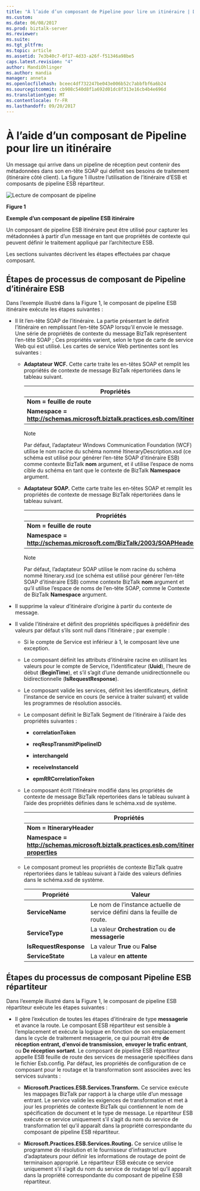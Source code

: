 ```yaml
---
title: "À l’aide d’un composant de Pipeline pour lire un itinéraire | Documents Microsoft"
ms.custom: 
ms.date: 06/08/2017
ms.prod: biztalk-server
ms.reviewer: 
ms.suite: 
ms.tgt_pltfrm: 
ms.topic: article
ms.assetid: 7e3b40c7-0f17-4d33-a26f-f51346a98be5
caps.latest.revision: "4"
author: MandiOhlinger
ms.author: mandia
manager: anneta
ms.openlocfilehash: bceec4df732247be043e006b52c7abbfbf6a6b24
ms.sourcegitcommit: cb908c540d8f1a692d01dc8f313e16cb4b4e696d
ms.translationtype: MT
ms.contentlocale: fr-FR
ms.lasthandoff: 09/20/2017
---
```

# <a name="using-a-pipeline-component-to-read-an-itinerary"></a>À l’aide d’un composant de Pipeline pour lire un itinéraire
Un message qui arrive dans un pipeline de réception peut contenir des métadonnées dans son en-tête SOAP qui définit ses besoins de traitement (itinéraire côté client). La figure 1 illustre l’utilisation de l’itinéraire d’ESB et composants de pipeline ESB répartiteur.  
  
 ![Lecture de composant de pipeline](../esb-toolkit/media/ch4-pipelinecomponentread.gif "PipelineComponentRead de chapitre 4")  
  
 **Figure 1**  
  
 **Exemple d’un composant de pipeline ESB itinéraire**  
  
 Un composant de pipeline ESB itinéraire peut être utilisé pour capturer les métadonnées à partir d’un message en tant que propriétés de contexte qui peuvent définir le traitement appliqué par l’architecture ESB.  
  
 Les sections suivantes décrivent les étapes effectuées par chaque composant.  
  
## <a name="esb-itinerary-pipeline-component-process-steps"></a>Étapes de processus de composant de Pipeline d’itinéraire ESB  
 Dans l’exemple illustré dans la Figure 1, le composant de pipeline ESB itinéraire exécute les étapes suivantes :  
  
-   Il lit l’en-tête SOAP de l’itinéraire. La partie présentant le définit l’itinéraire en remplissant l’en-tête SOAP lorsqu’il envoie le message. Une série de propriétés de contexte du message BizTalk représentent l’en-tête SOAP ; Ces propriétés varient, selon le type de carte de service Web qui est utilisé. Les cartes de service Web pertinentes sont les suivantes :  
  
    -   **Adaptateur WCF.** Cette carte traite les en-têtes SOAP et remplit les propriétés de contexte de message BizTalk répertoriées dans le tableau suivant.  
  
        |Propriétés|  
        |----------------|  
        |**Nom = feuille de route**|  
        |**Namespace = http://schemas.microsoft.biztalk.practices.esb.com/itinerary**|  
  
        > [!NOTE]
        >  Par défaut, l’adaptateur Windows Communication Foundation (WCF) utilise le nom racine du schéma nommé ItineraryDescription.xsd (ce schéma est utilisé pour générer l’en-tête SOAP d’itinéraire ESB) comme contexte BizTalk **nom** argument, et il utilise l’espace de noms cible du schéma en tant que le contexte de BizTalk **Namespace** argument.  
  
    -   **Adaptateur SOAP.** Cette carte traite les en-têtes SOAP et remplit les propriétés de contexte de message BizTalk répertoriées dans le tableau suivant.  
  
        |Propriétés|  
        |----------------|  
        |**Nom = feuille de route**|  
        |**Namespace = http://schemas.microsoft.com/BizTalk/2003/SOAPHeader**|  
  
        > [!NOTE]
        >  Par défaut, l’adaptateur SOAP utilise le nom racine du schéma nommé Itinerary.xsd (ce schéma est utilisé pour générer l’en-tête SOAP d’itinéraire ESB) comme contexte BizTalk **nom** argument et qu’il utilise l’espace de noms de l’en-tête SOAP, comme le Contexte de BizTalk **Namespace** argument.  
  
-   Il supprime la valeur d’itinéraire d’origine à partir du contexte de message.  
  
-   Il valide l’itinéraire et définit des propriétés spécifiques à prédéfinir des valeurs par défaut s’ils sont null dans l’itinéraire ; par exemple :  
  
    -   Si le compte de Service est inférieur à 1, le composant lève une exception.  
  
    -   Le composant définit les attributs d’itinéraire racine en utilisant les valeurs pour le compte de Service, l’identificateur (**Uuid**), l’heure de début (**BeginTime**), et s’il s’agit d’une demande unidirectionnelle ou bidirectionnelle (**IsRequestResponse**).  
  
    -   Le composant valide les services, définit les identificateurs, définit l’instance de service en cours (le service à traiter suivant) et valide les programmes de résolution associés.  
  
    -   Le composant définit le BizTalk Segment de l’itinéraire à l’aide des propriétés suivantes :  
  
        -   **correlationToken**  
  
        -   **reqRespTransmitPipelineID**  
  
        -   **interchangeId**  
  
        -   **receiveInstanceId**  
  
        -   **epmRRCorrelationToken**  
  
    -   Le composant écrit l’itinéraire modifié dans les propriétés de contexte de message BizTalk répertoriées dans le tableau suivant à l’aide des propriétés définies dans le schéma.xsd de système.  
  
        |Propriétés|  
        |----------------|  
        |**Nom = ItineraryHeader**|  
        |**Namespace = http://schemas.microsoft.biztalk.practices.esb.com/itinerary/system-properties**|  
  
    -   Le composant promeut les propriétés de contexte BizTalk quatre répertoriées dans le tableau suivant à l’aide des valeurs définies dans le schéma.xsd de système.  
  
        |Propriété|Valeur|  
        |--------------|-----------|  
        |**ServiceName**|Le nom de l’instance actuelle de service défini dans la feuille de route.|  
        |**ServiceType**|La valeur **Orchestration** ou **de messagerie**|  
        |**IsRequestResponse**|La valeur **True** ou **False**|  
        |**ServiceState**|La valeur **en attente**|  
  
## <a name="esb-dispatcher-pipeline-component-process-steps"></a>Étapes du processus de composant Pipeline ESB répartiteur  
 Dans l’exemple illustré dans la Figure 1, le composant de pipeline ESB répartiteur exécute les étapes suivantes :  
  
-   Il gère l’exécution de toutes les étapes d’itinéraire de type **messagerie** et avance la route. Le composant ESB répartiteur est sensible à l’emplacement et exécute la logique en fonction de son emplacement dans le cycle de traitement messagerie, ce qui pourrait être **de réception entrant, d’envoi de transmission**, **envoyer le trafic entrant**, ou **De réception sortant**. Le composant de pipeline ESB répartiteur appelle ESB feuille de route des services de messagerie spécifiées dans le fichier Esb.config. Par défaut, les propriétés de configuration de ce composant pour le routage et la transformation sont associées avec les services suivants :  
  
    -   **Microsoft.Practices.ESB.Services.Transform.** Ce service exécute les mappages BizTalk par rapport à la charge utile d’un message entrant. Le service valide les exigences de transformation et met à jour les propriétés de contexte BizTalk qui contiennent le nom de spécification de document et le type de message. Le répartiteur ESB exécute ce service uniquement s’il s’agit du nom du service de transformation tel qu’il apparaît dans la propriété correspondante du composant de pipeline ESB répartiteur.  
  
    -   **Microsoft.Practices.ESB.Services.Routing.** Ce service utilise le programme de résolution et le fournisseur d’infrastructure d’adaptateurs pour définir les informations de routage de point de terminaison approprié. Le répartiteur ESB exécute ce service uniquement s’il s’agit du nom du service de routage tel qu’il apparaît dans la propriété correspondante du composant de pipeline ESB répartiteur.